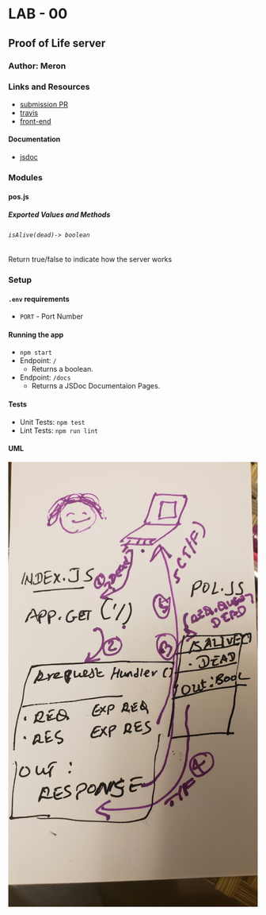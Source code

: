 # LAB - 00

## Proof of Life server

### Author: Meron 

### Links and Resources
* [submission PR](https://github.com/meron-401n14/lab-00/pull/1)
* [travis](https://travis-ci.com/meron-401n14/lab-00)
* [front-end](https://meron-lab-00.herokuapp.com/) 

#### Documentation
* [jsdoc](https://meron-lab-00.herokuapp.com/docs/) 


### Modules
#### pos.js

##### Exported Values and Methods

###### `isAlive(dead)-> boolean`
Return true/false to indicate how the server works


### Setup
#### `.env` requirements
* `PORT` - Port Number


#### Running the app
* `npm start`
* Endpoint: `/`
  * Returns a boolean.
* Endpoint: `/docs`
  * Returns a JSDoc Documentaion Pages.
  
#### Tests
* Unit Tests: `npm test`
* Lint Tests: `npm run lint`

#### UML
![UML Diagram](whiteboard.jpg)

